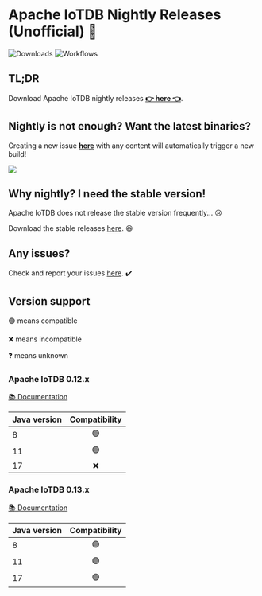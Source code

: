 # Apache IoTDB Nightly Releases (Unofficial) 🚀

![Downloads](https://img.shields.io/github/downloads/SteveYurongSu/apache-iotdb-nightly-releases/total.svg?style=flat&labelColor=323940&color=brightgreen&logo=github)
![Workflows](https://github.com/SteveYurongSu/apache-iotdb-nightly-releases/actions/workflows/build.yml/badge.svg)


## TL;DR

Download Apache IoTDB nightly releases **[👉 here 👈](https://github.com/SteveYurongSu/apache-iotdb-nightly-releases/releases)**.


## Nightly is not enough? Want the latest binaries?

Creating a new issue [**here**](https://github.com/SteveYurongSu/apache-iotdb-nightly-releases/issues/new) with any content will automatically trigger a new build!

![](https://user-images.githubusercontent.com/30497621/149944816-74e8aa6d-44bc-4a28-9c3c-32798a8d688a.png)


## Why nightly? I need the **stable** version!

Apache IoTDB does not release the stable version frequently... 😢

Download the stable releases [here](https://iotdb.apache.org/Download/). 😆


## Any issues?

Check and report your issues [here](https://github.com/apache/iotdb/issues). ✔️



## Version support

🟢 means compatible


❌ means incompatible


❓ means unknown



### Apache IoTDB 0.12.x

[📚 Documentation](https://iotdb.apache.org/UserGuide/V0.12.x/QuickStart/QuickStart.html)

| Java version | Compatibility |
| :------------- | :-------------: |
| 8                | 🟢 |
| 11  | 🟢 |
| 17  | ❌ |



### Apache IoTDB 0.13.x

[📚 Documentation](https://iotdb.apache.org/UserGuide/V0.13.x/QuickStart/QuickStart.html)

| Java version | Compatibility |
| :------------- | :-------------: |
| 8                | 🟢 |
| 11  | 🟢 |
| 17  | 🟢 |
